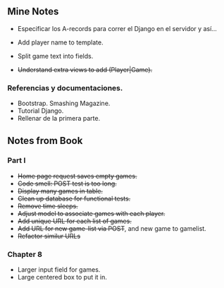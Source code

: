 
## Mine Notes

+ Especificar los A-records para correr el Django en el servidor y así... 

+ Add player name to template. 
+ Split game text into fields. 
+ ~~Understand extra views to add (Player|Game).~~

### Referencias y documentaciones. 
+ Bootstrap.  Smashing Magazine. 
+ Tutorial Django. 
+ Rellenar de la primera parte. 



## Notes from Book

### Part I
+ ~~Home page request saves empty games.~~
+ ~~Code smell:  POST test is too long.~~
+ ~~Display many games in table.~~
+ ~~Clean up database for functional tests.~~
+ ~~Remove time sleeps.~~
+ ~~Adjust model to associate games with each player.~~
+ ~~Add unique URL for each list of games.~~
+ ~~Add URL for new game-list via POST~~, and new game to gamelist.
+ ~~Refactor similur URLs~~

### Chapter 8

+ Larger input field for games. 
+ Large centered box to put it in. 



